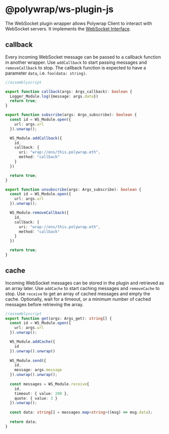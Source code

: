 # @polywrap/ws-plugin-js

The WebSocket plugin wrapper allows Polywrap Client to interact with WebSocket servers. It implements the [WebSocket Interface](../../interface/resources/readme).

## callback
Every incoming WebSocket message can be passed to a callback function in another wrapper. Use `addCallback` to start passing messages and `removeCallback` to stop. The callback function is expected to have a parameter `data`, i.e. `foo(data: string)`.

``` typescript
//assemblyscript

export function callback(args: Args_callback): boolean {
  Logger_Module.log({message: args.data})
  return true;
}

export function subscribe(args: Args_subscribe): boolean {
  const id = WS_Module.open({
    url: args.url
  }).unwrap();

  WS_Module.addCallback({
    id,
    callback: {
      uri: "wrap://ens/this.polywrap.eth",
      method: "callback"
    }
  })

  return true;
}

export function unsubscribe(args: Args_subscribe): boolean {
  const id = WS_Module.open({
    url: args.url
  }).unwrap();

  WS_Module.removeCallback({
    id,
    callback: {
      uri: "wrap://ens/this.polywrap.eth",
      method: "callback"
    }
  })

  return true;
}
```

## cache

Incoming WebSocket messages can be stored in the plugin and retrieved as an array later. Use `addCache` to start caching messages and `removeCache` to stop. Use `receive` to get an array of cached messages and empty the cache. Optionally, wait for a timeout, or a minimum number of cached messages before retrieving the array. 

``` typescript
//assemblyscript
export function get(args: Args_get): string[] {
  const id = WS_Module.open({
    url: args.url
  }).unwrap();

  WS_Module.addCache({
    id
  }).unwrap().unwrap()
 
  WS_Module.send({
    id,
    message: args.message
  }).unwrap().unwrap();
 
  const messages = WS_Module.receive{ 
    id, 
    timeout: { value: 200 },
    quote: { value: 3 }
  }).unwrap();
 
  const data: string[] = messages.map<string>((msg) => msg.data);
 
  return data;
}
```
